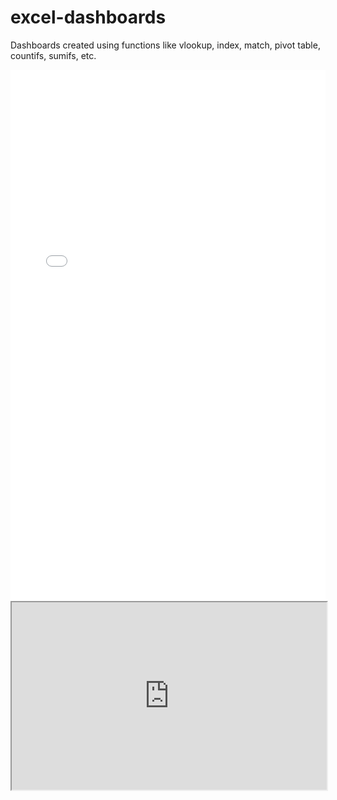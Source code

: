 # excel-dashboards
Dashboards created using functions like vlookup, index, match, pivot table, countifs, sumifs, etc.

<embed src="/Exce-Dashboards-InfoTech.pdf" width="100%" height="850px"/>


<iframe
  src="https://github.com/singhvishwesh007/excel-dashboards/blob/main/Exce-Dashboards-InfoTech.pdf" frame-ancestors 'self'
  style="width:100%; height:300px;"></iframe>
